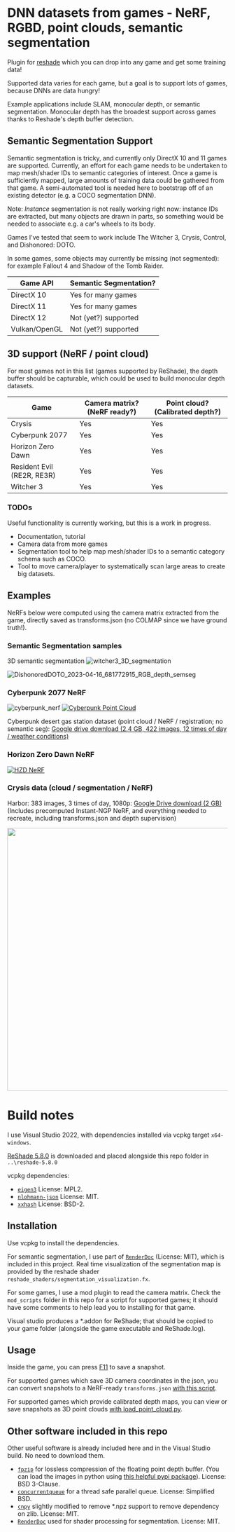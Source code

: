 # DNN datasets from games - NeRF, RGBD, point clouds, semantic segmentation
Plugin for [reshade](https://github.com/crosire/reshade) which you can drop into any game and get some training data!

Supported data varies for each game, but a goal is to support lots of games, because DNNs are data hungry!

Example applications include SLAM, monocular depth, or semantic segmentation. Monocular depth has the broadest support across games thanks to Reshade's depth buffer detection.

## Semantic Segmentation Support

Semantic segmentation is tricky, and currently only DirectX 10 and 11 games are supported. Currently, an effort for each game needs to be undertaken to map mesh/shader IDs to semantic categories of interest. Once a game is sufficiently mapped, large amounts of training data could be gathered from that game. A semi-automated tool is needed here to bootstrap off of an existing detector (e.g. a COCO segmentation DNN).

Note: *Instance* segmentation is not really working right now: instance IDs are extracted, but many objects are drawn in parts, so something would be needed to associate e.g. a car's wheels to its body.

Games I've tested that seem to work include The Witcher 3, Crysis, Control, and Dishonored: DOTO.

In some games, some objects may currently be missing (not segmented): for example Fallout 4 and Shadow of the Tomb Raider.

|Game API|Semantic Segmentation?|
|--------|----------------------|
|DirectX 10|Yes for many games|
|DirectX 11|Yes for many games|
|DirectX 12|Not (yet?) supported|
|Vulkan/OpenGL|Not (yet?) supported|

## 3D support (NeRF / point cloud)

For most games not in this list (games supported by ReShade), the depth buffer should be capturable, which could be used to build monocular depth datasets.

|Game|Camera matrix? (NeRF ready?)|Point cloud? (Calibrated depth?)|
|----|--------------|-------------------|
|Crysis|Yes|Yes|
|Cyberpunk 2077|Yes|Yes|
|Horizon Zero Dawn|Yes|Yes|
|Resident Evil (RE2R, RE3R)|Yes|Yes|
|Witcher 3|Yes|Yes|

### TODOs
Useful functionality is currently working, but this is a work in progress.

* Documentation, tutorial
* Camera data from more games
* Segmentation tool to help map mesh/shader IDs to a semantic category schema such as COCO.
* Tool to move camera/player to systematically scan large areas to create big datasets.

## Examples

NeRFs below were computed using the camera matrix extracted from the game, directly saved as transforms.json (no COLMAP since we have ground truth!).

### Semantic Segmentation samples

3D semantic segmentation
![witcher3_3D_segmentation](https://user-images.githubusercontent.com/6532938/232350112-9277bc37-c01f-4832-a106-599092a5b1e8.gif)

![DishonoredDOTO_2023-04-16_681772915_RGB_depth_semseg](https://user-images.githubusercontent.com/6532938/232349914-f988089c-eab4-498e-aeb0-41da440967b0.jpg)

### Cyberpunk 2077 NeRF
![cyberpunk_nerf](https://user-images.githubusercontent.com/6532938/212845074-bf320377-5b56-429f-b47a-eb2238f684a2.gif)
[![Cyberpunk Point Cloud](https://img.youtube.com/vi/E-JLTHHH_pk/0.jpg)](https://youtu.be/E-JLTHHH_pk)

Cyberpunk desert gas station dataset (point cloud / NeRF / registration; no semantic seg): <a href="https://drive.google.com/file/d/1budgfVnVYdh8VPOTfvT7UTX4wo8Xb7Zq/view?usp=sharing">Google drive download (2.4 GB, 422 images, 12 times of day / weather conditions)</a>

### Horizon Zero Dawn NeRF
[![HZD NeRF](https://img.youtube.com/vi/7MRoxrtSn0k/0.jpg)](https://youtu.be/7MRoxrtSn0k)

### Crysis data (cloud / segmentation / NeRF)

Harbor: 383 images, 3 times of day, 1080p: [Google Drive download (2 GB)](https://drive.google.com/file/d/1qeNEMXdliYBKauxdoas8jQUCPR3MsSxv/view?usp=sharing)
(Includes precomputed Instant-NGP NeRF, and everything needed to recreate, including transforms.json and depth supervision)

<a href="https://drive.google.com/file/d/1qeNEMXdliYBKauxdoas8jQUCPR3MsSxv/view?usp=sharing"><img src="https://github.com/jasonbunk/reshade_cv/assets/6532938/c9b5c234-6bab-42a4-9588-3adae85b9fca" width="600"></a>

# Build notes

I use Visual Studio 2022, with dependencies installed via vcpkg target ``x64-windows``.

[ReShade 5.8.0](https://github.com/crosire/reshade) is downloaded and placed alongside this repo folder in `..\reshade-5.8.0`

vcpkg dependencies:

* [`eigen3`](https://eigen.tuxfamily.org/) License: MPL2.
* [`nlohmann-json`](https://github.com/nlohmann/json) License: MIT.
* [`xxhash`](https://github.com/Cyan4973/xxHash) License: BSD-2.

## Installation

Use vcpkg to install the dependencies.

For semantic segmentation, I use part of [`RenderDoc`](https://github.com/baldurk/renderdoc) (License: MIT), which is included in this project. Real time visualization of the segmentation map is provided by the reshade shader ``reshade_shaders/segmentation_visualization.fx``.

For some games, I use a mod plugin to read the camera matrix. Check the `mod_scripts` folder in this repo for a script for supported games; it should have some comments to help lead you to installing for that game.

Visual studio produces a *.addon for ReShade; that should be copied to your game folder (alongside the game executable and ReShade.log).

## Usage

Inside the game, you can press [F11](https://github.com/jasonbunk/reshade_cv/blob/ab44d4ed011475deb0df59f2025473b074957382/gcv_reshade/main.cpp#L38) to save a snapshot.

For supported games which save 3D camera coordinates in the json, you can convert snapshots to a NeRF-ready `transforms.json` [with this script](python_threedee/convert_game_snapshot_jsons_to_nerf_transformsjson.py).

For supported games which provide calibrated depth maps, you can view or save snapshots as 3D point clouds [with load_point_cloud.py](python_threedee/load_point_cloud.py).

## Other software included in this repo

Other useful software is already included here and in the Visual Studio build. No need to download them.

* [`fpzip`](https://github.com/LLNL/fpzip) for lossless compression of the floating point depth buffer. (You can load the images in python using [this helpful pypi package](https://github.com/seung-lab/fpzip)). License: BSD 3-Clause.
* [`concurrentqueue`](https://github.com/cameron314/concurrentqueue) for a thread safe parallel queue. License: Simplified BSD.
* [`cnpy`](https://github.com/rogersce/cnpy.git) slightly modified to remove *.npz support to remove dependency on zlib. License: MIT.
* [`RenderDoc`](https://github.com/baldurk/renderdoc) used for shader processing for segmentation. License: MIT.